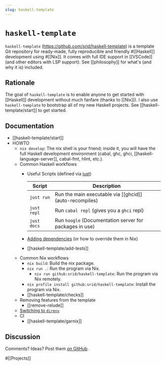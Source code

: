 ```yaml
---
slug: haskell-template
---
```


# `haskell-template`

`haskell-template` (<https://github.com/srid/haskell-template>) is a template Git repository for ready-made, fully reproducible and friendly #[[Haskell]] development using #[[Nix]]. It comes with full IDE support in [[VSCode]] (and other editors with LSP support). See [[philosophy]] for what's (and why it is) included.

## Rationale

The goal of `haskell-template` is to enable anyone to get started with [[Haskell]] development without much fanfare (thanks to [[Nix]]). I also use `haskell-template` to bootstrap all of my new Haskell projects. See [[haskell-template/start]] to get started.

## Documentation

- [[haskell-template/start]]
- HOWTO
  - `nix develop`: The nix shell is your friend; inside it, you will have the full Haskell development environment (cabal, ghc, ghci, [[haskell-language-server]], cabal-fmt, hlint, etc.).
  - Common Haskell workflows
    - Useful Scripts (defined via [just](https://just.systems/))

      | Script      | Description                                             |
      | ----------- | ------------------------------------------------------- |
      | `just run`  | Run the main executable via [[ghcid]] (auto-recompiles) |
      | `just repl` | Run `cabal repl` (gives you a `ghci` repl)              |
      | `just docs` | Run `hoogle` (Documentation server for packages in use) |

    - [Adding dependencies](https://haskell.flake.page/dependency) (or how to override them in Nix)
    - [[haskell-template/add-tests]]
  - Common Nix workflows
    - `nix build`: Build the nix package.
    - `nix run .`: Run the program via Nix.
      - `nix run github:srid/haskell-template`: Run the program via Nix remotely.
    - `nix profile install github:srid/haskell-template`: Install the program via Nix.
    - [[haskell-template/checks]]
  - Removing features from the template
    - [[remove-relude]]
  - [Switching to `direnv`](https://haskell.flake.page/direnv)
  - CI
    - [[haskell-template/garnix]]


## Discussion

Comments? Ideas? Post them [on GitHub](https://github.com/srid/haskell-template/discussions).

#[[Projects]]